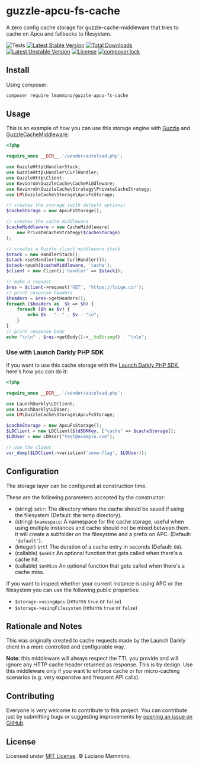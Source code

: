 # guzzle-apcu-fs-cache

A zero config cache storage for guzzle-cache-middleware that tries to cache on Apcu and fallbacks to filesystem.

![Tests](https://github.com/lmammino/guzzle-apcu-fs-cache/workflows/Tests/badge.svg)
[![Latest Stable Version](https://poser.pugx.org/lmammino/guzzle-apcu-fs-cache/v/stable)](https://packagist.org/packages/lmammino/guzzle-apcu-fs-cache)
[![Total Downloads](https://poser.pugx.org/lmammino/guzzle-apcu-fs-cache/downloads)](https://packagist.org/packages/lmammino/guzzle-apcu-fs-cache)
[![Latest Unstable Version](https://poser.pugx.org/lmammino/guzzle-apcu-fs-cache/v/unstable)](https://packagist.org/packages/lmammino/guzzle-apcu-fs-cache)
[![License](https://poser.pugx.org/lmammino/guzzle-apcu-fs-cache/license)](https://packagist.org/packages/lmammino/guzzle-apcu-fs-cache)
[![composer.lock](https://poser.pugx.org/lmammino/guzzle-apcu-fs-cache/composerlock)](https://packagist.org/packages/lmammino/guzzle-apcu-fs-cache)


## Install

Using composer:

```bash
composer require lmammino/guzzle-apcu-fs-cache
```


## Usage

This is an example of how you can use this storage engine with [Guzzle](https://guzzlephp.org) and [GuzzleCacheMiddleware](https://github.com/Kevinrob/guzzle-cache-middleware):

```php
<?php

require_once __DIR__.'/vendor/autoload.php';

use GuzzleHttp\HandlerStack;
use GuzzleHttp\Handler\CurlHandler;
use GuzzleHttp\Client;
use Kevinrob\GuzzleCache\CacheMiddleware;
use Kevinrob\GuzzleCache\Strategy\PrivateCacheStrategy;
use LM\GuzzleCache\Storage\ApcuFsStorage;

// creates the storage (with default options)
$cacheStorage = new ApcuFsStorage();

// creates the cache middleware
$cacheMiddleware = new CacheMiddleware(
    new PrivateCacheStrategy($cacheStorage)
);

// creates a Guzzle client middleware stack
$stack = new HandlerStack();
$stack->setHandler(new CurlHandler());
$stack->push($cacheMiddleware, 'cache');
$client = new Client(['handler' => $stack]);

// make a request
$res = $client->request('GET', 'https://loige.co/');
// print response headers
$headers = $res->getHeaders();
foreach ($headers as  $k => $h) {
    foreach ($h as $v) {
        echo $k . ": " . $v . "\n";
    }
}
// print response body
echo "\n\n" . $res->getBody()->__toString() . "\n\n";
```

### Use with Launch Darkly PHP SDK

If you want to use this cache storage with the [Launch Darkly PHP SDK](https://docs.launchdarkly.com/sdk/server-side/php), here's how you can do it:

```php
<?php

require_once __DIR__.'/vendor/autoload.php';

use LaunchDarkly\LDClient;
use LaunchDarkly\LDUser;
use LM\GuzzleCache\Storage\ApcuFsStorage;

$cacheStorage = new ApcuFsStorage();
$LDClient = new LDClient($ldSDKKey, ["cache" => $cacheStorage]);
$LDUser = new LDUser("test@example.com");

// use the client
var_dump($LDClient->variation('some-flag', $LDUser));
```


## Configuration

The storage layer can be configured at construction time.

These are the following parameters accepted by the constructor:

 - (string) `$dir`: The directory where the cache should be saved if using the filesystem (Default: the temp directory).
 - (string) `$namespace`: A namespace for the cache storage, useful when using multiple instances and cache should not be mixed between them. It will create a subfolder on the filesystme and a prefix on APC. (Default: `'default'`).
 - (integer) `$ttl` The duration of a cache entry in seconds (Default: `60`).
 - (callable) `$onHit` An optional function that gets called when there's a cache hit.
 - (callable) `$onMiss` An optional function that gets called when there's a cache miss.

If you want to inspect whether your current instance is using APC or the filesystem you can use the following public properties:

 - `$storage->usingApcu` (returns `true` or `false`)
 - `$storage->usingFilesystem` (returns `true` or `false`)


## Rationale and Notes

This was originally created to cache requests made by the Launch Darkly client in a more controlled and configurable way.

**Note**: this middleware will always respect the TTL you provide and will ignore any HTTP cache header returned as response. This is by design. Use this middleware only if you want to enforce cache or for micro-caching scenarios (e.g. very expensive and frequent API calls).


## Contributing

Everyone is very welcome to contribute to this project.
You can contribute just by submitting bugs or suggesting improvements by
[opening an issue on GitHub](https://github.com/lmammino/guzzle-apcu-fs-cache/issues).


## License

Licensed under [MIT License](LICENSE). © Luciano Mammino.

